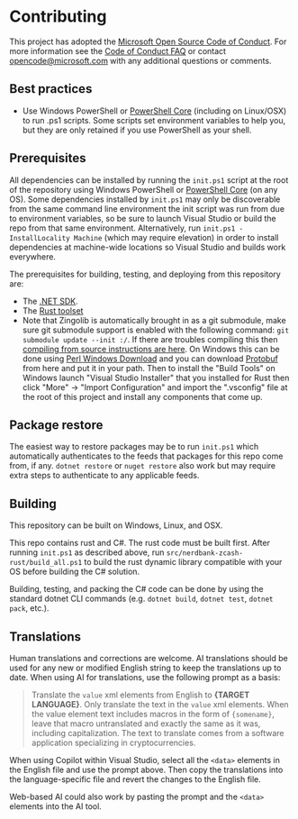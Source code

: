 # Contributing

This project has adopted the [Microsoft Open Source Code of
Conduct](https://opensource.microsoft.com/codeofconduct/).
For more information see the [Code of Conduct
FAQ](https://opensource.microsoft.com/codeofconduct/faq/) or
contact [opencode@microsoft.com](mailto:opencode@microsoft.com)
with any additional questions or comments.

## Best practices

* Use Windows PowerShell or [PowerShell Core][pwsh] (including on Linux/OSX) to run .ps1 scripts.
  Some scripts set environment variables to help you, but they are only retained if you use PowerShell as your shell.

## Prerequisites

All dependencies can be installed by running the `init.ps1` script at the root of the repository
using Windows PowerShell or [PowerShell Core][pwsh] (on any OS).
Some dependencies installed by `init.ps1` may only be discoverable from the same command line environment the init script was run from due to environment variables, so be sure to launch Visual Studio or build the repo from that same environment.
Alternatively, run `init.ps1 -InstallLocality Machine` (which may require elevation) in order to install dependencies at machine-wide locations so Visual Studio and builds work everywhere.

The prerequisites for building, testing, and deploying from this repository are:

* The [.NET SDK](https://get.dot.net/).
* The [Rust toolset](https://www.rust-lang.org/tools/install)
* Note that Zingolib is automatically brought in as a git submodule, make sure git submodule support is enabled with the following command: `git submodule update --init :/`. If there are troubles compiling this then [compiling from source instructions are here](https://github.com/nerdcash/zingolib/tree/dev?tab=readme-ov-file#compiling-from-source). On Windows this can be done using [Perl Windows Download](https://strawberryperl.com/) and you can download [Protobuf](https://github.com/protocolbuffers/protobuf/releases) from here and put it in your path. Then to install the "Build Tools" on Windows launch "Visual Studio Installer" that you installed for Rust then click "More" → "Import Configuration" and import the ".vsconfig" file at the root of this project and install any components that come up.

## Package restore

The easiest way to restore packages may be to run `init.ps1` which automatically authenticates
to the feeds that packages for this repo come from, if any.
`dotnet restore` or `nuget restore` also work but may require extra steps to authenticate to any applicable feeds.

## Building

This repository can be built on Windows, Linux, and OSX.

This repo contains rust and C#.
The rust code must be built first.
After running `init.ps1` as described above, run `src/nerdbank-zcash-rust/build_all.ps1` to build the rust dynamic library compatible with your OS before building the C# solution.

Building, testing, and packing the C# code can be done by using the standard dotnet CLI commands (e.g. `dotnet build`, `dotnet test`, `dotnet pack`, etc.).

## Translations

Human translations and corrections are welcome.
AI translations should be used for any new or modified English string to keep the translations up to date.
When using AI for translations, use the following prompt as a basis:

> Translate the `value` xml elements from English to **\{TARGET LANGUAGE\}**.
> Only translate the text in the `value` xml elements.
> When the value element text includes macros in the form of `{somename}`, leave that macro untranslated and exactly the same as it was, including capitalization.
> The text to translate comes from a software application specializing in cryptocurrencies.

When using Copilot within Visual Studio, select all the `<data>` elements in the English file and use the prompt above.
Then copy the translations into the language-specific file and revert the changes to the English file.

Web-based AI could also work by pasting the prompt and the `<data>` elements into the AI tool.

[pwsh]: https://docs.microsoft.com/powershell/scripting/install/installing-powershell?view=powershell-6
